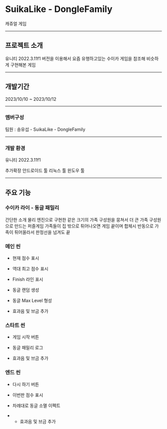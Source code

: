 # SuikaLike - DongleFamily
캐쥬얼 게임

---

## 프로젝트 소개
유니티 2022.3.11f1 버전을 이용해서 요즘 유행하고있는 수이카 게임을 참조해 비슷하게 구현해본 게임

---

## 개발기간
2023/10/10 ~ 2023/10/12

---

### 멤버구성
팀원 : 송유섭 - SuikaLike - DongleFamily

---

### 개발 환경
유니티 2022.3.11f1

추가확장
안드로이드 툴
리눅스 툴
윈도우 툴

---

## 주요 기능
### 수이카 라이 - 동글 패밀리 
간단한 소개
물리 엔진으로 구현한 같은 크기의 가족 구성원을 뭉쳐서 더 큰 가족 구성원으로 만드는 퍼즐게임
가족들이 집 밖으로 튀어나오면 게임 끝이며 합체시 반동으로 가족이 튀어올라서 판정선을 넘겨도 끝


### 메인 씬 
* 현재 점수 표시

* 역대 최고 점수 표시

* Finish 라인 표시

* 동글 랜덤 생성

* 동글 Max Level 형성

* 효과음 및 브금 추가


### 스타트 씬

* 게임 시작 버튼

* 동글 패밀리 로그

* 효과음 및 브금 추가


### 엔드 씬
* 다시 하기 버튼

* 이번판 점수 표시

* 차례대로 동글 소멸 이펙트

* * 효과음 및 브금 추가

